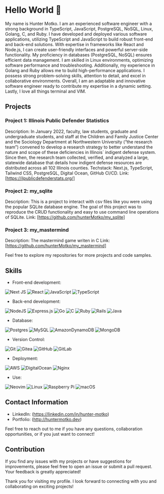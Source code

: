 # Hello World 👋

<aside>
My name is Hunter Motko. I am an experienced software engineer with a strong background in TypeScript, JavaScript, PostgreSQL, NoSQL, Linux, Golang, C, and Ruby.
I have developed and deployed various software applications, utilizing TypeScript and JavaScript to build robust front-end and back-end solutions.
With expertise in frameworks like React and Node.js, I can create user-friendly interfaces and powerful server-side functionality.
My proficiency in databases (PostgreSQL, NoSQL) ensures efficient data management.
I am skilled in Linux environments, optimizing software performance and troubleshooting.
Additionally, my experience in Golang and Ruby allows me to build high-performance applications.
I possess strong problem-solving skills, attention to detail, and excel in collaborative environments.
Overall, I am an adaptable and innovative software engineer ready to contribute my expertise in a dynamic setting.
Lastly, I love all things terminal and VIM.
</aside>

## Projects
### Project 1: Illinois Public Defender Statistics
Description: In January 2022, faculty, law students, graduate and undergraduate students, and staff at the 
Children and Family Justice Center and the Sociology Department at Northwestern University (“the 
research team”) convened to develop a research strategy to better understand the nature and scope 
of these deficiencies in Illinois` indigent defense system. Since then, the research team 
collected, verified, and analyzed a large, statewide database that details how indigent defense 
resources are distributed across all 102 Illinois counties.
Techstack: Next.js, TypeScript, Tailwind CSS, PostgreSQL, Digital Ocean, GitHub CI/CD.
Link: [https://ilpublicdefenderstats.org/]

### Project 2: my_sqlite
Description: This is a project to interact with csv files like you were using the popular SQLite 
database engine. The goal of this project was to reproduce the CRUD functionality and easy to use command line operations of SQLite.
Link: [https://github.com/hunterMotko/my_sqlite]

### Project 3: my_mastermind
Description:  The mastermind game writen in C
Link: [https://github.com/hunterMotko/my_mastermind]

Feel free to explore my repositories for more projects and code samples.

## Skills

- Front-end development: 

![Next JS](https://img.shields.io/badge/Next-black?style=for-the-badge&logo=next.js&logoColor=white)
![React](https://img.shields.io/badge/react-%2320232a.svg?style=for-the-badge&logo=react&logoColor=%2361DAFB)
![JavaScript](https://img.shields.io/badge/javascript-%23323330.svg?style=for-the-badge&logo=javascript&logoColor=%23F7DF1E)
![TypeScript](https://img.shields.io/badge/typescript-%23007ACC.svg?style=for-the-badge&logo=typescript&logoColor=white)
- Back-end development: 

![NodeJS](https://img.shields.io/badge/node.js-6DA55F?style=for-the-badge&logo=node.js&logoColor=white)
![Express.js](https://img.shields.io/badge/express.js-%23404d59.svg?style=for-the-badge&logo=express&logoColor=%2361DAFB)
![Go](https://img.shields.io/badge/go-%2300ADD8.svg?style=for-the-badge&logo=go&logoColor=white)
![C](https://img.shields.io/badge/c-%2300599C.svg?style=for-the-badge&logo=c&logoColor=white)
![Ruby](https://img.shields.io/badge/ruby-%23CC342D.svg?style=for-the-badge&logo=ruby&logoColor=white)
![Rails](https://img.shields.io/badge/rails-%23CC0000.svg?style=for-the-badge&logo=ruby-on-rails&logoColor=white)
![Java](https://img.shields.io/badge/java-%23ED8B00.svg?style=for-the-badge&logo=openjdk&logoColor=white)

- Database: 

![Postgres](https://img.shields.io/badge/postgres-%23316192.svg?style=for-the-badge&logo=postgresql&logoColor=white)
![MySQL](https://img.shields.io/badge/mysql-%2300f.svg?style=for-the-badge&logo=mysql&logoColor=white)
![AmazonDynamoDB](https://img.shields.io/badge/Amazon%20DynamoDB-4053D6?style=for-the-badge&logo=Amazon%20DynamoDB&logoColor=white)
![MongoDB](https://img.shields.io/badge/MongoDB-%234ea94b.svg?style=for-the-badge&logo=mongodb&logoColor=white)

- Version Control:

![Git](https://img.shields.io/badge/git-%23F05033.svg?style=for-the-badge&logo=git&logoColor=white)
![Gitea](https://img.shields.io/badge/Gitea-34495E?style=for-the-badge&logo=gitea&logoColor=5D9425)
![GitHub](https://img.shields.io/badge/github-%23121011.svg?style=for-the-badge&logo=github&logoColor=white)
![GitLab](https://img.shields.io/badge/gitlab-%23181717.svg?style=for-the-badge&logo=gitlab&logoColor=white)

- Deployment: 

![AWS](https://img.shields.io/badge/AWS-%23FF9900.svg?style=for-the-badge&logo=amazon-aws&logoColor=white)
![DigitalOcean](https://img.shields.io/badge/DigitalOcean-%230167ff.svg?style=for-the-badge&logo=digitalOcean&logoColor=white)
![Nginx](https://img.shields.io/badge/nginx-%23009639.svg?style=for-the-badge&logo=nginx&logoColor=white)

- Use:

![Neovim](https://img.shields.io/badge/NeoVim-%2357A143.svg?&style=for-the-badge&logo=neovim&logoColor=white)
![Linux](https://img.shields.io/badge/Linux-FCC624?style=for-the-badge&logo=linux&logoColor=black)
![Raspberry Pi](https://img.shields.io/badge/-RaspberryPi-C51A4A?style=for-the-badge&logo=Raspberry-Pi)
![macOS](https://img.shields.io/badge/mac%20os-000000?style=for-the-badge&logo=macos&logoColor=F0F0F0)

## Contact Information

- LinkedIn: (https://linkedin.com/in/hunter-motko)
- Portfolio: (http://huntermotko.dev)

Feel free to reach out to me if you have any questions, collaboration opportunities, or if you just want to connect!

## Contribution

If you find any issues with my projects or have suggestions for improvements, please feel free to open an issue or submit a pull request. Your feedback is greatly appreciated!

Thank you for visiting my profile. I look forward to connecting with you and collaborating on exciting projects!
